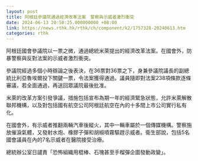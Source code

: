 ```yaml
---
layout: post
title: 阿根廷參議院通過經濟改革法案　警察與示威者激烈衝突
date: 2024-06-13 20:50:25.000000000 +08:00
link: https://news.rthk.hk/rthk/ch/component/k2/1757328-20240613.htm
categories: rthk
---
```


阿根廷國會參議院以一票之微，通過總統米萊提出的經濟改革法案。在國會外，防暴警察與反對法案的示威者激烈衝突。

參議院經過多個小時辯論之後表決，在36票對36票之下，身兼參議院議長的副總統比利亞魯埃爾投下關鍵一票，令法案獲得通過。議員隨即對法案238項條款逐條審議，若全面通過，再送回眾議院最後批准。

米萊的改革方案引發爭議，措施包括宣布為期一年的經濟緊急狀態，允許米萊解散聯邦機構，以及對包括國有航空公司阿根廷航空在內的十多間上市公司實行私有化。

在國會外，有示威者推翻兩輛汽車後縱火，其中一輛車屬於一個傳媒機構。警察施放催淚氣體，又發射水炮、橡膠子彈和胡椒噴霧驅趕示威者。衛生部說，包括5名國會議員在內的7名示威者在醫院接受治療。

總統辦公室日譴責「恐怖組織用棍棒、石塊甚至手榴彈企圖發動政變」。
